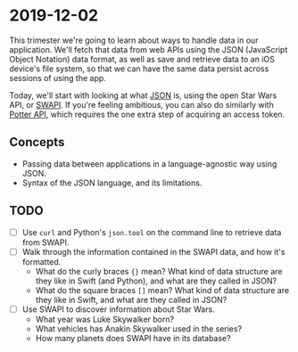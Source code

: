# 2019-12-02

This trimester we're going to learn about ways to handle data in our application. We'll fetch that data from web APIs using the JSON (JavaScript Object Notation) data format, as well as save and retrieve data to an iOS device's file system, so that we can have the same data persist across sessions of using the app.

Today, we'll start with looking at what [JSON](https://www.json.org/json-en.html) is, using the open Star Wars API, or [SWAPI](https://swapi.co/). If you're feeling ambitious, you can also do similarly with [Potter API](https://www.potterapi.com/), which requires the one extra step of acquiring an access token.

## Concepts

- Passing data between applications in a language-agnostic way using JSON.
- Syntax of the JSON language, and its limitations.

## TODO

- [ ] Use `curl` and Python's `json.tool` on the command line to retrieve data from SWAPI.
- [ ] Walk through the information contained in the SWAPI data, and how it's formatted.
  - What do the curly braces `{}` mean? What kind of data structure are they like in Swift (and Python), and what are they called in JSON?
  - What do the square braces `[]` mean? What kind of data structure are they like in Swift, and what are they called in JSON?
- [ ] Use SWAPI to discover information about Star Wars.
  - What year was Luke Skywalker born?
  - What vehicles has Anakin Skywalker used in the series?
  - How many planets does SWAPI have in its database?
